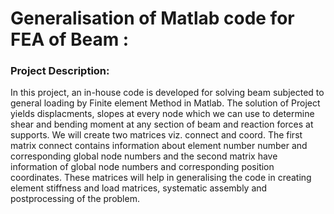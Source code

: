 # Generalisation of Matlab code for FEA of Beam :
### Project Description:
In this project, an in-house code is developed for solving beam subjected to general loading by Finite element Method in Matlab. The solution of Project yields displacments, slopes at every node which we can use to determine shear and bending moment at any section of beam and reaction forces at supports. 
We will create two matrices viz. connect and coord. The first matrix connect contains information about element number number and corresponding global node numbers and the second matrix have information of global node numbers and corresponding position coordinates. 
These matrices will help in generalising the code in creating element stiffness and load matrices, systematic assembly and postprocessing of the problem.
